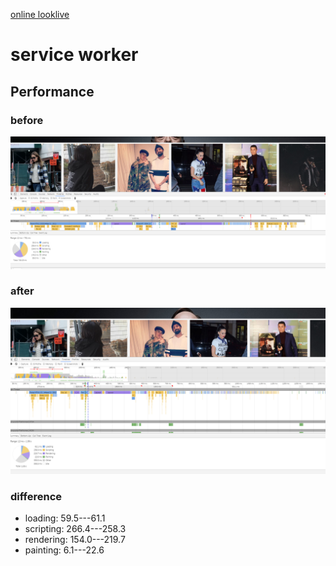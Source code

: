 [online looklive](http://146.185.137.69:3000/#feed)

# service worker


## Performance
### before

![Alt text](/performance/total.after.png "Optional Title")

### after

![Alt text](/performance/after.sw.png "Optional Title")


### difference
- loading: 59.5---61.1
- scripting: 266.4---258.3
- rendering: 154.0---219.7
- painting: 6.1---22.6
